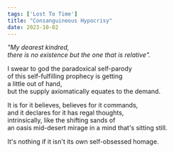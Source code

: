 ```yaml
---
tags: ['Lost To Time']
title: "Consanguineous Hypocrisy"
date: 2023-10-02
---
```


*"My dearest kindred,*  
*there is no existence but the one that is relative".*

I swear to god the paradoxical self-parody  
of this self-fulfilling prophecy is getting  
a little out of hand,  
but the supply axiomatically equates to the demand.

It is for it believes, believes for it commands,  
and it declares for it has regal thoughts,  
intrinsically, like the shifting sands of  
an oasis mid-desert mirage in a mind that's sitting still.

It's nothing if it isn't its own self-obsessed homage.
